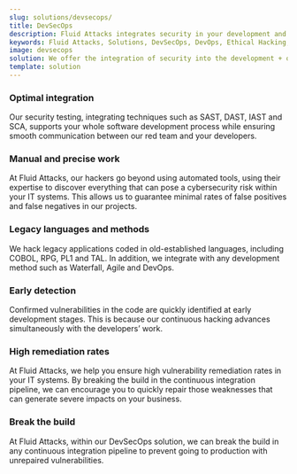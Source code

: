 ```yaml
---
slug: solutions/devsecops/
title: DevSecOps
description: Fluid Attacks integrates security in your development and operations processes (from any SDLC’s stage) to achieve the reliable DevSecOps methodology.
keywords: Fluid Attacks, Solutions, DevSecOps, DevOps, Ethical Hacking, SDLC, Security
image: devsecops
solution: We offer the integration of security into the development + operations (DevOps) methodology during Software Development Lifecycle (SDLC). In DevSecOps, all team members involved in software development become responsible for security. As opposed to other companies’ approach, at Fluid Attacks, we are not entirely dependent on tools and place more value on our ethical hackers’ skills to ensure greater accuracy in testing. We recognize that speed without precision is useless. Our security solutions can help optimize your development process from the first uploaded commit and continue after the application is in production.
template: solution
---
```


<div class="sect2">

### Optimal integration

Our security testing, integrating techniques such as SAST, DAST, IAST
and SCA, supports your whole software development process while ensuring
smooth communication between our red team and your developers.

</div>

<div class="sect2">

### Manual and precise work

At Fluid Attacks, our hackers go beyond using automated tools, using
their expertise to discover everything that can pose a cybersecurity
risk within your IT systems. This allows us to guarantee minimal rates
of false positives and false negatives in our projects.

</div>

<div class="sect2">

### Legacy languages and methods

We hack legacy applications coded in old-established languages,
including COBOL, RPG, PL1 and TAL. In addition, we integrate with any
development method such as Waterfall, Agile and DevOps.

</div>

<div class="sect2">

### Early detection

Confirmed vulnerabilities in the code are quickly identified at early
development stages. This is because our continuous hacking advances
simultaneously with the developers’ work.

</div>

<div class="sect2">

### High remediation rates

At Fluid Attacks, we help you ensure high vulnerability remediation
rates in your IT systems. By breaking the build in the continuous
integration pipeline, we can encourage you to quickly repair those
weaknesses that can generate severe impacts on your business.

</div>

<div class="sect2">

### Break the build

At Fluid Attacks, within our DevSecOps solution, we can break the build
in any continuous integration pipeline to prevent going to production
with unrepaired vulnerabilities.

</div>